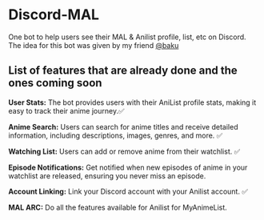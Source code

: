 # Discord-MAL
One bot to help users see their MAL & Anilist profile, list, etc on Discord. 
The idea for this bot was given by my friend [@baku](https://github.com/maiorikizu)

## List of features that are already done and the ones coming soon 
**User Stats:** The bot provides users with their AniList profile stats, making it easy to track their anime journey.✅

**Anime Search:** Users can search for anime titles and receive detailed information, including descriptions, images, genres, and more. ✅

**Watching List:** Users can add or remove anime from their watchlist. ✅

**Episode Notifications:** Get notified when new episodes of anime in your watchlist are released, ensuring you never miss an episode.

**Account Linking:** Link your Discord account with your Anilist account. ✅

**MAL ARC:** Do all the features available for Anilist for MyAnimeList.

